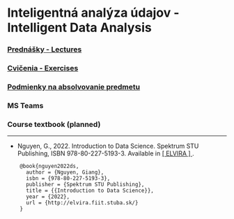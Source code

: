 #  Inteligentná analýza údajov - Intelligent Data Analysis

### [Prednášky - Lectures](https://github.com/FIIT-IAU/2020-2021/tree/master/prednasky)

### [Cvičenia - Exercises](https://github.com/FIIT-IAU/2020-2021/tree/master/cvicenia)

### [Podmienky na absolvovanie predmetu](https://github.com/FIIT-IAU/2020-2021/blob/master/rozne/README.md)

### MS Teams

### Course textbook (planned) 
------------
- Nguyen, G., 2022. Introduction to Data Science. Spektrum STU Publishing, ISBN 978-80-227-5193-3. Available in [ [ ELVIRA ] ](http://elvira.fiit.stuba.sk/).
```
    @book{nguyen2022ds,   
      author = {Nguyen, Giang},  
      isbn = {978-80-227-5193-3},   
      publisher = {Spektrum STU Publishing},  
      title = {{Introduction to Data Science}},  
      year = {2022},
      url = {http://elvira.fiit.stuba.sk/}
    }
```
